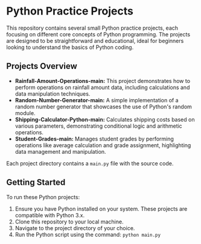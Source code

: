# Python Practice Projects

This repository contains several small Python practice projects, each focusing on different core concepts of Python programming. The projects are designed to be straightforward and educational, ideal for beginners looking to understand the basics of Python coding.

## Projects Overview

- **Rainfall-Amount-Operations-main:** This project demonstrates how to perform operations on rainfall amount data, including calculations and data manipulation techniques.
- **Random-Number-Generator-main:** A simple implementation of a random number generator that showcases the use of Python's random module.
- **Shipping-Calculator-Python-main:** Calculates shipping costs based on various parameters, demonstrating conditional logic and arithmetic operations.
- **Student-Grades-main:** Manages student grades by performing operations like average calculation and grade assignment, highlighting data management and manipulation.

Each project directory contains a `main.py` file with the source code.

## Getting Started

To run these Python projects:

1. Ensure you have Python installed on your system. These projects are compatible with Python 3.x.
2. Clone this repository to your local machine.
3. Navigate to the project directory of your choice.
4. Run the Python script using the command: `python main.py`
